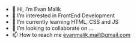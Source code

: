 - 👋 Hi, I’m Evan Malik
- 👀 I’m interested in FrontEnd Development
- 🌱 I’m currently learning HTML, CSS and JS
- 💞️ I’m looking to collaborate on ...
- 📫 How to reach me evanmalik.mail@gmail.com

<!---
evanmalik42/evanmalik42 is a ✨ special ✨ repository because its `README.md` (this file) appears on your GitHub profile.
You can click the Preview link to take a look at your changes.
--->
